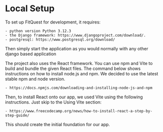 # Local Setup

To set up FitQuest for development, it requires:

    - python version Python 3.12.3
    - the Django framework: https://www.djangoproject.com/download/. 
    - postgresql: https://www.postgresql.org/download/
    
Then simply start the application as you would normally with any other django based application

The project also uses the React framework. You can use npm and Vite to build and bundle the given React files.
The command below shows instructions on how to install node.js and npm. We decided to use the latest stable npm and node version.

    - https://docs.npmjs.com/downloading-and-installing-node-js-and-npm
    
Then, to install React onto our app, we used Vite using the following instructions. Just skip to the Using Vite section:

    - https://www.freecodecamp.org/news/how-to-install-react-a-step-by-step-guide/

This should create the initial foundation for our app.
